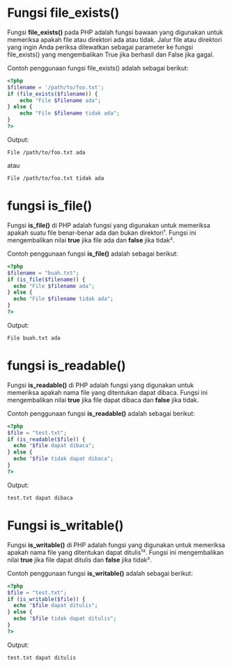 # Fungsi file_exists()
Fungsi **file_exists()** pada PHP adalah fungsi bawaan yang digunakan untuk memeriksa apakah file atau direktori ada atau tidak. Jalur file atau direktori yang ingin Anda periksa dilewatkan sebagai parameter ke fungsi file_exists() yang mengembalikan True jika berhasil dan False jika gagal.

Contoh penggunaan fungsi file_exists() adalah sebagai berikut:

```php
<?php
$filename = '/path/to/foo.txt';
if (file_exists($filename)) {
    echo "File $filename ada";
} else {
    echo "File $filename tidak ada";
}
?>
```

Output:

```
File /path/to/foo.txt ada
```

atau

```
File /path/to/foo.txt tidak ada
```

# fungsi is_file()
Fungsi **is_file()** di PHP adalah fungsi yang digunakan untuk memeriksa apakah suatu file benar-benar ada dan bukan direktori¹. Fungsi ini mengembalikan nilai **true** jika file ada dan **false** jika tidak².

Contoh penggunaan fungsi **is_file()** adalah sebagai berikut:

```php
<?php
$filename = "buah.txt";
if (is_file($filename)) {
  echo "File $filename ada";
} else {
  echo "File $filename tidak ada";
}
?>
```

Output:

```
File buah.txt ada
```

# fungsi is_readable()
Fungsi **is_readable()** di PHP adalah fungsi yang digunakan untuk memeriksa apakah nama file yang ditentukan dapat dibaca. Fungsi ini mengembalikan nilai **true** jika file dapat dibaca dan **false** jika tidak.

Contoh penggunaan fungsi **is_readable()** adalah sebagai berikut:

```php
<?php
$file = "test.txt";
if (is_readable($file)) {
  echo "$file dapat dibaca";
} else {
  echo "$file tidak dapat dibaca";
}
?>
```

Output:

```
test.txt dapat dibaca
```

# Fungsi is_writable()
Fungsi **is_writable()** di PHP adalah fungsi yang digunakan untuk memeriksa apakah nama file yang ditentukan dapat ditulis¹². Fungsi ini mengembalikan nilai **true** jika file dapat ditulis dan **false** jika tidak².

Contoh penggunaan fungsi **is_writable()** adalah sebagai berikut:

```php
<?php
$file = "test.txt";
if (is_writable($file)) {
  echo "$file dapat ditulis";
} else {
  echo "$file tidak dapat ditulis";
}
?>
```

Output:

```
test.txt dapat ditulis
```
